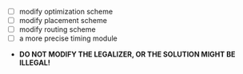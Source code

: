 - [ ] modify optimization scheme
- [ ] modify placement scheme
- [ ] modify routing scheme
- [ ] a more precise timing module
- **DO NOT MODIFY THE LEGALIZER, OR THE SOLUTION MIGHT BE ILLEGAL!**